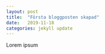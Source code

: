 ```yaml
---
layout: post
title:  "Första bloggposten skapad"
date:   2019-11-18  
categories: jekyll update
---
```


Lorem ipsum
